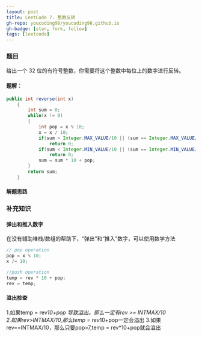 ```yaml
---
layout: post
title: LeetCode 7. 整数反转 
gh-repo: youcoding98/youcoding98.github.io
gh-badge: [star, fork, follow]
tags: [leetcode]
---
```


###  题目  
给出一个 32 位的有符号整数，你需要将这个整数中每位上的数字进行反转。
####  题解：

```java
public int reverse(int x)
    {
        int sum = 0;
        while(x != 0)
        {
            int pop = x % 10;
            x = x / 10;
            if(sum > Integer.MAX_VALUE/10 || (sum == Integer.MAX_VALUE/10 && pop > 7))
                return 0;
            if(sum < Integer.MIN_VALUE/10 || (sum == Integer.MIN_VALUE/10 && pop < -8))
                return 0;
            sum = sum * 10 + pop;
        }
        return sum;
    }

```
#### 解题思路


### 补充知识
#### 弹出和推入数字
在没有辅助堆栈/数组的帮助下，“弹出”和“推入”数字，可以使用数学方法
```java
// pop operation
pop = x % 10;
x /= 10;

//push operation
temp = rev * 10 + pop;
rev = temp;
```
#### 溢出检查
1.如果temp = rev*10+pop 导致溢出。那么一定有rev >= INTMAX/10   
2.如果rev>INTMAX/10,那么temp = rev*10+pop一定会溢出
3.如果rev==INTMAX/10，那么只要pop>7,temp = rev*10+pop就会溢出

